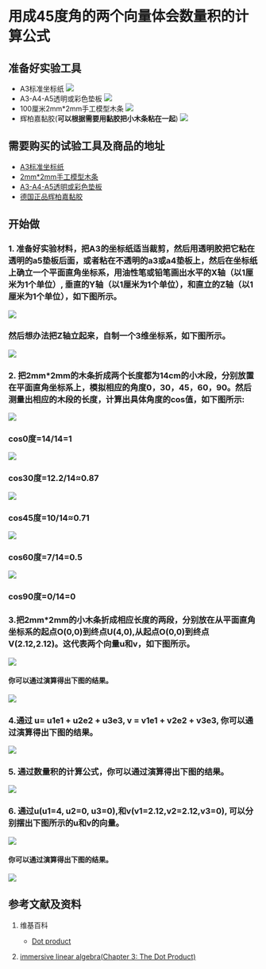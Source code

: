 ﻿# 用成45度角的两个向量体会数量积的计算公式

## 准备好实验工具

- A3标准坐标纸
![](/images/线性代数/用成45度角的两个向量体会数量积的计算公式/A3标准坐标纸.jpg)
- A3-A4-A5透明或彩色垫板
![](/images/线性代数/用成45度角的两个向量体会数量积的计算公式/A3-A4-A5透明或彩色垫板.jpg)
- 100厘米2mm*2mm手工模型木条
![](/images/线性代数/用成45度角的两个向量体会数量积的计算公式/2mm手工模型木条.jpg)
- 辉柏嘉黏胶(**可以根据需要用黏胶把小木条粘在一起**)
![](/images/线性代数/用成45度角的两个向量体会数量积的计算公式/辉柏嘉黏胶.jpg)

## 需要购买的试验工具及商品的地址

- [A3标准坐标纸](https://detail.tmall.com/item.htm?id=27142292922&ali_refid=a3_430583_1006:1105863285:N:dZ%20MV6sJ%20YlXqxaoC1QlJw==:77285e2bbcb0cebf9d00068f21bd840f&ali_trackid=1_77285e2bbcb0cebf9d00068f21bd840f&spm=a230r.1.14.1&skuId=3165771512170)
- [2mm*2mm手工模型木条](https://item.taobao.com/item.htm?spm=a1z09.2.0.0.7f642e8dJTGJWM&id=543446811425&_u=3c6ncud14e3)
- [A3-A4-A5透明或彩色垫板](https://detail.tmall.com/item.htm?id=572373987578&spm=a1z09.2.0.0.7f642e8dJTGJWM&_u=3c6ncud6913&skuId=3884138486259)
- [德国正品辉柏嘉黏胶](https://detail.tmall.com/item.htm?id=578158176708&spm=a1z09.2.0.0.7f642e8dJTGJWM&_u=3c6ncudc3bc&skuId=3997768894943)

## 开始做

### 1. 准备好实验材料，把A3的坐标纸适当裁剪，然后用透明胶把它粘在透明的a5垫板后面，或者粘在不透明的a3或a4垫板上，然后在坐标纸上确立一个平面直角坐标系，用油性笔或铅笔画出水平的X轴（以1厘米为1个单位）, 垂直的Y轴（以1厘米为1个单位），和直立的Z轴（以1厘米为1个单位），如下图所示。

![](/images/线性代数/用成45度角的两个向量体会数量积的计算公式/1a1.jpg)

### 然后想办法把Z轴立起来，自制一个3维坐标系，如下图所示。

![](/images/线性代数/用成45度角的两个向量体会数量积的计算公式/1a2.jpg)

### 2. 把2mm*2mm的木条折成两个长度都为14cm的小木段，分别放置在平面直角坐标系上，模拟相应的角度0，30，45，60，90。然后测量出相应的木段的长度，计算出具体角度的cos值，如下图所示:

![](/images/线性代数/用成45度角的两个向量体会数量积的计算公式/2a1.jpg)
### cos0度=14/14=1

![](/images/线性代数/用成45度角的两个向量体会数量积的计算公式/2a2.jpg)
### cos30度=12.2/14≈0.87

![](/images/线性代数/用成45度角的两个向量体会数量积的计算公式/2a3.jpg)
### cos45度=10/14≈0.71

![](/images/线性代数/用成45度角的两个向量体会数量积的计算公式/2a4.jpg)
### cos60度=7/14=0.5

![](/images/线性代数/用成45度角的两个向量体会数量积的计算公式/2a5.jpg)
### cos90度=0/14=0

### 3.把2mm*2mm的小木条折成相应长度的两段，分别放在从平面直角坐标系的起点O(0,0)到终点U(4,0),从起点O(0,0)到终点V(2.12,2.12)。这代表两个向量u和v，如下图所示。

![](/images/线性代数/用成45度角的两个向量体会数量积的计算公式/3a1.jpg)

#### 你可以通过演算得出下图的结果。

![](/images/线性代数/用成45度角的两个向量体会数量积的计算公式/3a2.jpg)

### 4.通过 u= u1e1 + u2e2 + u3e3, v = v1e1 + v2e2 + v3e3, 你可以通过演算得出下图的结果。

![](/images/线性代数/用成45度角的两个向量体会数量积的计算公式/4a.jpg)

### 5. 通过数量积的计算公式，你可以通过演算得出下图的结果。

![](/images/线性代数/用成45度角的两个向量体会数量积的计算公式/5a.jpg)

### 6. 通过u(u1=4, u2=0, u3=0),和v(v1=2.12,v2=2.12,v3=0), 可以分别摆出下图所示的u和v的向量。

![](/images/线性代数/用成45度角的两个向量体会数量积的计算公式/6a1.jpg)

#### 你可以通过演算得出下图的结果。

![](/images/线性代数/用成45度角的两个向量体会数量积的计算公式/6a2.jpg)

## 参考文献及资料

1. 维基百科
	- [Dot product](https://en.wikipedia.org/wiki/Dot_product) 

2. [immersive linear algebra(Chapter 3: The Dot Product)](http://immersivemath.com/ila/ch03_dotproduct/ch03.html)